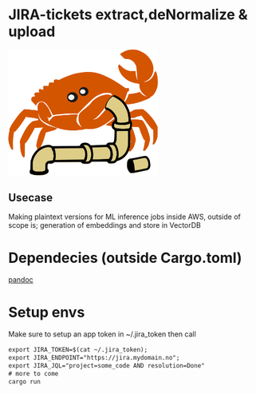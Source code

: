 # JIRA-tickets extract,deNormalize & upload
<img src="logo.svg" alt="Alt Text" width="300">

## Usecase 

Making plaintext versions for ML inference jobs inside AWS,
outside of scope is; generation of embeddings and store in VectorDB

# Dependecies (outside Cargo.toml)

[pandoc](https://pandoc.org/installing.html)


# Setup envs

Make sure to setup an app token in ~/.jira_token then call

    export JIRA_TOKEN=$(cat ~/.jira_token);
    export JIRA_ENDPOINT="https://jira.mydomain.no";
    export JIRA_JQL="project=some_code AND resolution=Done"
    # more to come
    cargo run
